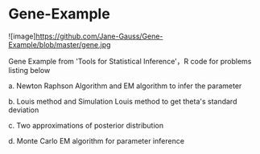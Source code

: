 # Gene-Example

![image]https://github.com/Jane-Gauss/Gene-Example/blob/master/gene.jpg

Gene Example from 'Tools for Statistical Inference'，R code for problems listing below

a. Newton Raphson Algorithm and EM algorithm to infer the parameter

b. Louis method and Simulation Louis method to get theta's standard deviation

c. Two approximations of posterior distribution

d. Monte Carlo EM algorithm for parameter inference
